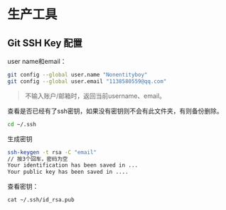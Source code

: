 # 生产工具

## Git SSH Key 配置

user name和email：

```bash
git config --global user.name "Nonentityboy"
git config --global user.email "1138580559@qq.com"
```

> 不输入账户/邮箱时，返回当前username、email。

查看是否已经有了ssh密钥，如果没有密钥则不会有此文件夹，有则备份删除。

```bash
cd ~/.ssh
```

生成密钥

```bash
ssh-keygen -t rsa -C "email"
// 按3个回车，密码为空
Your identification has been saved in ...
Your public key has been saved in ....
```

查看密钥：
```
cat ~/.ssh/id_rsa.pub
```

